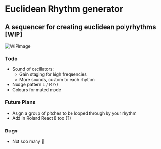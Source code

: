 # Euclidean Rhythm generator
## A sequencer for creating euclidean polyrhythms [WIP]
![WIPImage](https://i.imgur.com/qRDU5EG.png)

### Todo
- Sound of oscillators:
  - Gain staging for high frequencies
  - More sounds, custom to each rhythm
- Nudge pattern L / R (?)
- Colours for muted mode

### Future Plans
- Asign a group of pitches to be looped through by your rhythm
- Add in Roland React 8 too (?)

### Bugs
- Not soo many 🤠
